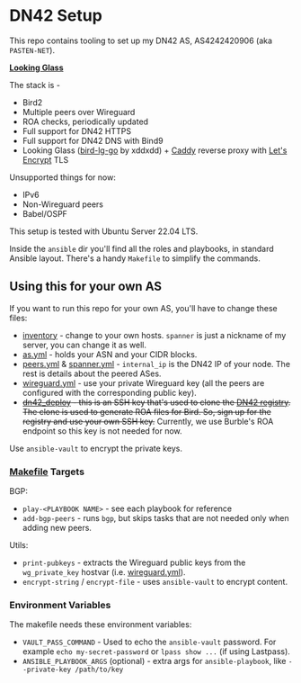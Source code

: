 # DN42 Setup

This repo contains tooling to set up my DN42 AS, AS4242420906 (aka `PASTEN-NET`).

[**Looking Glass**](https://lg.dn42.matan.cloud)

The stack is -

* Bird2
* Multiple peers over Wireguard
* ROA checks, periodically updated
* Full support for DN42 HTTPS
* Full support for DN42 DNS with Bind9
* Looking Glass ([bird-lg-go](https://github.com/xddxdd/bird-lg-go) by xddxdd) + [Caddy](https://caddyserver.com/) reverse proxy with [Let's Encrypt](https://letsencrypt.org/) TLS

Unsupported things for now:
* IPv6
* Non-Wireguard peers
* Babel/OSPF

This setup is tested with Ubuntu Server 22.04 LTS.

Inside the `ansible` dir you'll find all the roles and playbooks, in standard Ansible layout.
There's a handy `Makefile` to simplify the commands.

## Using this for your own AS

If you want to run this repo for your own AS, you'll have to change these files:
* [inventory](https://github.com/matan129/dn42/blob/master/ansible/inventory) - change to your own hosts. `spanner` is just a nickname of my server, you can change it as well.
* [as.yml](https://github.com/matan129/dn42/blob/master/ansible/group_vars/all/as.yml) - holds your ASN and your CIDR blocks.
* [peers.yml](https://github.com/matan129/dn42/blob/master/ansible/host_vars/spanner/peers.yml) & [spanner.yml](https://github.com/matan129/dn42/blob/master/ansible/host_vars/spanner/spanner.yml) - `internal_ip` is the DN42 IP of your node. The rest is details about the peered ASes. 
* [wireguard.yml](https://github.com/matan129/dn42/blob/master/ansible/host_vars/spanner/wireguard.yml) - use your private Wireguard key (all the peers are configured with the corresponding public key).
* ~~[dn42_deploy](https://github.com/matan129/dn42/blob/master/ansible/roles/clone_registry/files/dn42_deploy) - this is an SSH key that's used to clone the [DN42 registry](https://git.dn42.dev/). The clone is used to generate ROA files for Bird. So, sign up for the registry and use your own SSH key.~~
  Currently, we use Burble's ROA endpoint so this key is not needed for now.

Use `ansible-vault` to encrypt the private keys. 

### [Makefile](https://github.com/matan129/dn42/blob/master/ansible/Makefile) Targets

BGP:
* `play-<PLAYBOOK NAME>` - see each playbook for reference
* `add-bgp-peers` - runs `bgp`, but skips tasks that are not needed only when adding new peers.

Utils:
* `print-pubkeys` - extracts the Wireguard public keys from the `wg_private_key` hostvar (i.e. [wireguard.yml](https://github.com/matan129/dn42/blob/master/ansible/host_vars/spanner/wireguard.yml)).
* `encrypt-string` / `encrypt-file` - uses `ansible-vault` to encrypt content.

### Environment Variables
The makefile needs these environment variables:

* `VAULT_PASS_COMMAND` - Used to echo the `ansible-vault` password. For example `echo my-secret-password` or `lpass show ...` (if using Lastpass).
* `ANSIBLE_PLAYBOOK_ARGS` (optional) - extra args for `ansible-playbook`, like `--private-key /path/to/key`
